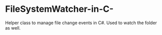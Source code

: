 # FileSystemWatcher-in-C-
Helper class to manage file change events in C#. Used to watch the folder as well. 
